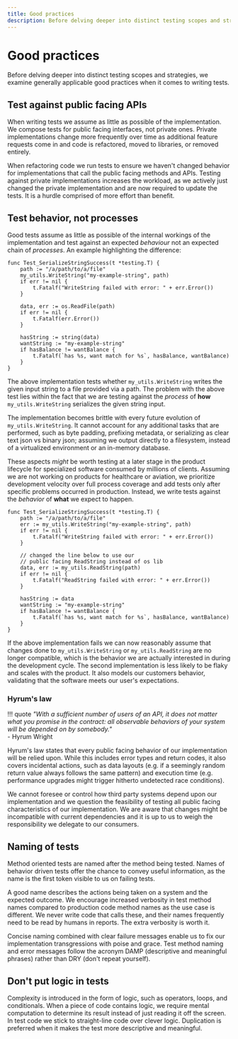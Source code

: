 ```yaml
---
title: Good practices
description: Before delving deeper into distinct testing scopes and strategies we examine generally applicable good practices when it comes to writing tests.
---
```


# Good practices

Before delving deeper into distinct testing scopes and strategies, we examine generally applicable good practices when it comes to writing tests.

## Test against public facing APIs

When writing tests we assume as little as possible of the implementation. We compose tests for public facing interfaces, not private ones. Private implementations change more frequently over time as additional feature requests come in and code is refactored, moved to libraries, or removed entirely.

When refactoring code we run tests to ensure we haven't changed behavior for implementations that call the public facing methods and APIs. Testing against private implementations increases the workload, as we actively just changed the private implementation and are now required to update the tests. It is a hurdle comprised of more effort than benefit.

## Test behavior, not processes

Good tests assume as little as possible of the internal workings of the implementation and test against an expected *behaviour* not an expected chain of *processes*. An example highlighting the difference:

```golang
func Test_SerializeStringSuccess(t *testing.T) {
    path := "/a/path/to/a/file"
    my_utils.WriteString("my-example-string", path)
    if err != nil {
		t.Fatalf("WriteString failed with error: " + err.Error())
	}

    data, err := os.ReadFile(path)
	if err != nil {
		t.Fatalf(err.Error())
	}

    hasString := string(data)
    wantString := "my-example-string"
    if hasBalance != wantBalance {
        t.Fatalf(`has %s, want match for %s`, hasBalance, wantBalance)
    }
}
```

The above implementation tests whether `my_utils.WriteString` writes the given input string to a file provided via a path. The problem with the above test lies within the fact that we are testing against the *process* of **how** `my_utils.WriteString` serializes the given string input.

The implementation becomes brittle with every future evolution of `my_utils.WriteString`. It cannot account for any additional tasks that are performed, such as byte padding, prefixing metadata, or serializing as clear text json vs binary json; assuming we output directly to a filesystem, instead of a virtualized environment or an in-memory database.

These aspects *might* be worth testing at a later stage in the product lifecycle for specialized software consumed by millions of clients. Assuming we are not working on products for healthcare or aviation, we prioritize development velocity over full process coverage and add tests <!-- vale write-good.Weasel = NO -->only<!-- vale write-good.Weasel = YES --> after specific problems occurred in production. Instead, we write tests against the *behavior* of **what** we expect to happen.

```golang
func Test_SerializeStringSuccess(t *testing.T) {
    path := "/a/path/to/a/file"
    err := my_utils.WriteString("my-example-string", path)
    if err != nil {
		t.Fatalf("WriteString failed with error: " + err.Error())
	}

    // changed the line below to use our
    // public facing ReadString instead of os lib
    data, err := my_utils.ReadString(path)
    if err != nil {
		t.Fatalf("ReadString failed with error: " + err.Error())
	}

    hasString := data
    wantString := "my-example-string"
    if hasBalance != wantBalance {
        t.Fatalf(`has %s, want match for %s`, hasBalance, wantBalance)
    }
}
```

<!-- vale write-good.Weasel = NO -->
<!-- likely -->
If the above implementation fails we can now reasonably assume that changes done to `my_utils.WriteString` or `my_utils.ReadString` are no longer compatible, which is the behavior we are actually interested in during the development cycle. The second implementation is less likely to be flaky and scales with the product. It also models our customers behavior, validating that the software meets our user's expectations.
<!-- vale write-good.Weasel = YES -->

### Hyrum's law

<!-- vale Vale.Avoid = NO -->
!!! quote
    *"With a sufficient number of users of an API, it does not matter what you promise in the contract: all observable behaviors of your system will be depended on by somebody."*  
    - Hyrum Wright
<!-- vale Vale.Avoid = YES -->

Hyrum's law states that every public facing behavior of our implementation will be relied upon. While this includes error types and return codes, it also covers incidental actions, such as data layouts (e.g. if a seemingly random return value always follows the same pattern) and execution time (e.g. performance upgrades might trigger hitherto undetected race conditions).

We cannot foresee or control how third party systems depend upon our implementation and we question the feasibility of testing all public facing characteristics of our implementation. We are aware that changes might be incompatible with current dependencies and it is up to us to weigh the responsibility we delegate to our consumers.

## Naming of tests

Method oriented tests are named after the method being tested. Names of behavior driven tests offer the chance to convey useful information, as the name is the first token visible to us on failing tests.

A good name describes the actions being taken on a system and the expected outcome. We encourage increased verbosity in test method names compared to production code method names as the use case is different. We never write code that calls these, and their names frequently need to be read by humans in reports. The extra verbosity is worth it.

Concise naming combined with clear failure messages enable us to fix our implementation transgressions with poise and grace. Test method naming and error messages follow the acronym DAMP (descriptive and meaningful phrases) rather than DRY (don't repeat yourself).

## Don't put logic in tests

Complexity is introduced in the form of logic, such as operators, loops, and conditionals. When a piece of code contains logic, we require <!-- vale alex.Ablist = NO -->mental<!-- vale alex.Ablist = YES --> computation to determine its result instead of just reading it off the screen. In test code we stick to straight-line code over clever logic. Duplication is preferred when it makes the test more descriptive and meaningful.
